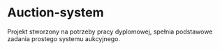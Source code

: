 # Auction-system
Projekt stworzony na potrzeby pracy dyplomowej, spełnia podstawowe zadania prostego systemu aukcyjnego.
